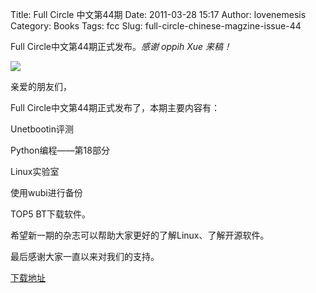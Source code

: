 Title: Full Circle 中文第44期
Date: 2011-03-28 15:17
Author: lovenemesis
Category: Books
Tags: fcc
Slug: full-circle-chinese-magzine-issue-44

Full Circle中文第44期正式发布。*感谢 oppih Xue 来稿！*

[![](http://linuxtoy.org/img/2011/03/03_28_2011000.png)](http://linuxtoy.org/img/2011/03/03_28_2011000.png)

亲爱的朋友们，

Full Circle中文第44期正式发布了，本期主要内容有：

Unetbootin评测

Python编程——第18部分

Linux实验室

使用wubi进行备份

TOP5 BT下载软件。

希望新一期的杂志可以帮助大家更好的了解Linux、了解开源软件。

最后感谢大家一直以来对我们的支持。

[下载地址](http://fullcirclectt.googlecode.com/files/issue44_zh-CN.pdf)
